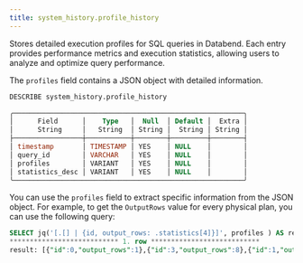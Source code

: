 ```yaml
---
title: system_history.profile_history
---
```

Stores detailed execution profiles for SQL queries in Databend. Each entry provides performance metrics and execution statistics, allowing users to analyze and optimize query performance.

The `profiles` field contains a JSON object with detailed information.

```sql
DESCRIBE system_history.profile_history

╭─────────────────────────────────────────────────────────╮
│      Field      │    Type   │  Null  │ Default │  Extra │
│      String     │   String  │ String │  String │ String │
├─────────────────┼───────────┼────────┼─────────┼────────┤
│ timestamp       │ TIMESTAMP │ YES    │ NULL    │        │
│ query_id        │ VARCHAR   │ YES    │ NULL    │        │
│ profiles        │ VARIANT   │ YES    │ NULL    │        │
│ statistics_desc │ VARIANT   │ YES    │ NULL    │        │
╰─────────────────────────────────────────────────────────╯
```

You can use the `profiles` field to extract specific information from the JSON object. For example, to get the `OutputRows` value for every physical plan, you can use the following query:
```sql
SELECT jq('[.[] | {id, output_rows: .statistics[4]}]', profiles ) AS result FROM system_history.profile_history LIMIT 1;
*************************** 1. row ***************************
result: [{"id":0,"output_rows":1},{"id":3,"output_rows":8},{"id":1,"output_rows":1},{"id":2,"output_rows":1}]
```
